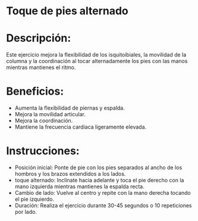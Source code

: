 # Toque de pies alternado

# Descripción:

Este ejercicio mejora la flexibilidad de los isquitoibiales, la movilidad de la columna y la coordinación al tocar alternadamente los pies con las manos mientras mantienes el ritmo.

# Beneficios:

- Aumenta la flexibilidad de piernas y espalda.
- Mejora la movilidad articular.
- Mejora la coordinación.
- Mantiene la frecuencia cardiaca ligeramente elevada.

# Instrucciones:

- Posición inicial:
	Ponte de pie con los pies separados al ancho de los hombros y los brazos extendidos a los lados.
- toque alternado:
	Inclínate hacia adelante y toca el pie derecho con la mano izquierda mientras mantienes la espalda recta.
- Cambio de lado:
	Vuelve al centro y repite con la mano derecha tocando el pie izquierdo.
- Duración: Realiza el ejercicio durante 30-45 segundos o 10 repeticiones por lado.

